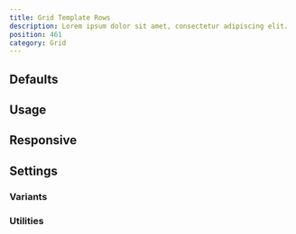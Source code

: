 ```yaml
---
title: Grid Template Rows
description: Lorem ipsum dolor sit amet, consectetur adipiscing elit.
position: 461
category: Grid
---
```


## Defaults

<TableGenerateCommon
  :rules="{
    'grid-rows-1': ['grid-template-rows: repeat(1, minmax(0, 1fr));'],
    'grid-rows-2': ['grid-template-rows: repeat(2, minmax(0, 1fr));'],
    'grid-rows-3': ['grid-template-rows: repeat(3, minmax(0, 1fr));'],
    'grid-rows-4': ['grid-template-rows: repeat(4, minmax(0, 1fr));'],
    'grid-rows-5': ['grid-template-rows: repeat(5, minmax(0, 1fr));'],
    'grid-rows-6': ['grid-template-rows: repeat(6, minmax(0, 1fr));'],
    'grid-rows-7': ['grid-template-rows: repeat(7, minmax(0, 1fr));'],
    'grid-rows-none': ['grid-template-rows: none;'],
}"></TableGenerateCommon>

## Usage

## Responsive

## Settings

### Variants

### Utilities

